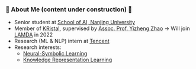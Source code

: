 ### 🚧 About Me (content under construction) 🚧

- Senior student at [School of AI, Nanjing University](https://ai.nju.edu.cn/)
- Member of [KRistal](https://keysoftlab.nju.edu.cn/), supervised by [Assoc. Prof. Yizheng Zhao](https://ai.nju.edu.cn/zhaoyizheng/) -> Will join [LAMDA](http://www.lamda.nju.edu.cn/MainPage.ashx) in 2022
- Research (ML & NLP) intern at [Tencent](https://www.tencent.com/en-us)
- Research interests: 
  - [Neural-Symbolic Learning](https://analyticsindiamag.com/what-is-neuro-symbolic-ai-and-why-are-researchers-gushing-over-it/)
  - [Knowledge Representation Learning](https://towardsdatascience.com/gentle-introduction-to-knowledge-representation-learning-1ee873830219)
